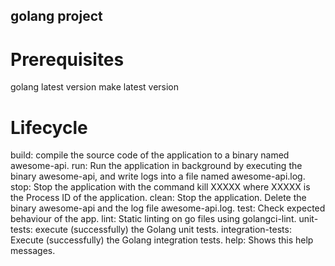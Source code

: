 ## golang project

# Prerequisites

golang latest version
make latest version

# Lifecycle

build:    compile the source code of the application to a binary named awesome-api.
run:     Run the application in background by executing the binary awesome-api, and write logs into a file named awesome-api.log.
stop:    Stop the application with the command kill XXXXX where XXXXX is the Process ID of the application.
clean:   Stop the application. Delete the binary awesome-api and the log file awesome-api.log.
test:    Check expected behaviour of the app.
lint:    Static linting on go files using golangci-lint.
unit-tests:      execute (successfully) the Golang unit tests.
integration-tests:       Execute (successfully) the Golang integration tests.
help:    Shows this help messages.